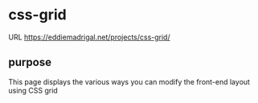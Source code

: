 # css-grid

URL https://eddiemadrigal.net/projects/css-grid/

## purpose

This page displays the various ways you can modify the front-end layout using CSS grid
